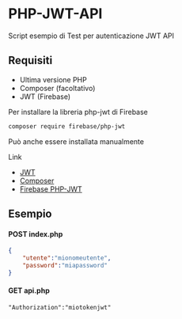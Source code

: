 PHP-JWT-API
=======
Script esempio di Test per autenticazione JWT API

Requisiti
------------

- Ultima versione PHP
- Composer (facoltativo)
- JWT (Firebase)

Per installare la libreria php-jwt di Firebase

```bash
composer require firebase/php-jwt
```

Può anche essere installata manualmente

Link

- [JWT](https://jwt.io)
- [Composer](https://getcomposer.org/)
- [Firebase PHP-JWT](https://github.com/firebase/php-jwt)

Esempio
-------

#### POST index.php

```json
{
    "utente":"mionomeutente",
    "password":"miapassword"
}
```

#### GET api.php

```header
"Authorization":"miotokenjwt"
```